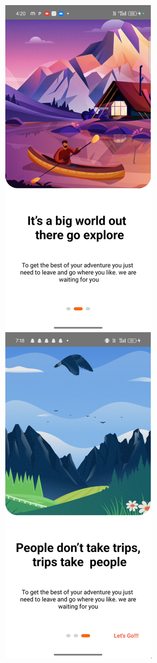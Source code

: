 
![image alt](https://github.com/Mohsinpadhan/JetJourney/blob/391a4776e01a6b31f531710ef82adb6b0aa0b634/ui2%20(2).jpg)
![image alt](https://github.com/Mohsinpadhan/JetJourney/blob/8fa6f0b5e0b4dd21181e11503deb741d924b10f8/ui3.jpg).
